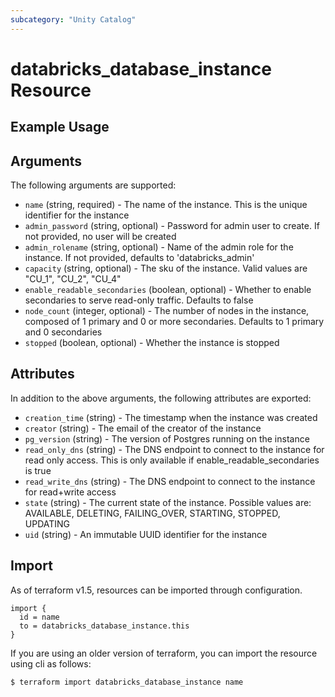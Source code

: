 ```yaml
---
subcategory: "Unity Catalog"
---
```

# databricks_database_instance Resource


## Example Usage


## Arguments
The following arguments are supported:
* `name` (string, required) - The name of the instance. This is the unique identifier for the instance
* `admin_password` (string, optional) - Password for admin user to create. If not provided, no user will be created
* `admin_rolename` (string, optional) - Name of the admin role for the instance. If not provided, defaults to 'databricks_admin'
* `capacity` (string, optional) - The sku of the instance. Valid values are "CU_1", "CU_2", "CU_4"
* `enable_readable_secondaries` (boolean, optional) - Whether to enable secondaries to serve read-only traffic. Defaults to false
* `node_count` (integer, optional) - The number of nodes in the instance, composed of 1 primary and 0 or more secondaries. Defaults to
  1 primary and 0 secondaries
* `stopped` (boolean, optional) - Whether the instance is stopped

## Attributes
In addition to the above arguments, the following attributes are exported:
* `creation_time` (string) - The timestamp when the instance was created
* `creator` (string) - The email of the creator of the instance
* `pg_version` (string) - The version of Postgres running on the instance
* `read_only_dns` (string) - The DNS endpoint to connect to the instance for read only access. This is only available if
  enable_readable_secondaries is true
* `read_write_dns` (string) - The DNS endpoint to connect to the instance for read+write access
* `state` (string) - The current state of the instance. Possible values are: AVAILABLE, DELETING, FAILING_OVER, STARTING, STOPPED, UPDATING
* `uid` (string) - An immutable UUID identifier for the instance

## Import
As of terraform v1.5, resources can be imported through configuration.
```hcl
import {
  id = name
  to = databricks_database_instance.this
}
```

If you are using an older version of terraform, you can import the resource using cli as follows:
```sh
$ terraform import databricks_database_instance name
```